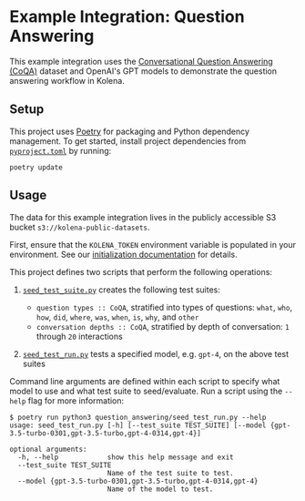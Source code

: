 # Example Integration: Question Answering

This example integration uses the [Conversational Question Answering (CoQA)](https://stanfordnlp.github.io/coqa/) dataset and OpenAI's GPT models to demonstrate the question answering workflow in Kolena.

## Setup

This project uses [Poetry](https://python-poetry.org/) for packaging and Python dependency management. To get started,
install project dependencies from [`pyproject.toml`](./pyproject.toml) by running:

```shell
poetry update
```

## Usage

The data for this example integration lives in the publicly accessible S3 bucket `s3://kolena-public-datasets`.

First, ensure that the `KOLENA_TOKEN` environment variable is populated in your environment. See our
[initialization documentation](https://docs.kolena.io/installing-kolena/#initialization) for details.

This project defines two scripts that perform the following operations:

1. [`seed_test_suite.py`](question_answering/seed_test_suite.py) creates the following test suites:

    - `question types :: CoQA`, stratified into types of questions: `what`, `who`, `how`, `did`, `where`, `was`, `when`, `is`, `why`, and `other`
    - `conversation depths :: CoQA`, stratified by depth of conversation: `1` through `20` interactions

2. [`seed_test_run.py`](question_answering/seed_test_run.py) tests a specified model, e.g. `gpt-4`, on the above test suites

Command line arguments are defined within each script to specify what model to use and what test suite to seed/evaluate.
Run a script using the `--help` flag for more information:

```shell
$ poetry run python3 question_answering/seed_test_run.py --help
usage: seed_test_run.py [-h] [--test_suite TEST_SUITE] [--model {gpt-3.5-turbo-0301,gpt-3.5-turbo,gpt-4-0314,gpt-4}]

optional arguments:
  -h, --help            show this help message and exit
  --test_suite TEST_SUITE
                        Name of the test suite to test.
  --model {gpt-3.5-turbo-0301,gpt-3.5-turbo,gpt-4-0314,gpt-4}
                        Name of the model to test.
```
